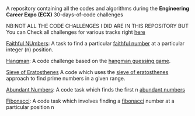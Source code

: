 A repository containing all the codes and algorithms during the **Engineering Career Expo (ECX)** 30-days-of-code challenges 

NB:NOT ALL THE CODE CHALLENGES I DID ARE IN THIS REPOSITORY BUT You can Check all challenges for various tracks right [here](https://www.30daysofcode.xyz)


[Faithful NUmbers](https://github.com/E-wave112/ecx-daily-code-challenges/blob/master/Osagie_Iyayi.Day05.py): A task to find a particular [faithful number](https://practice.geeksforgeeks.org/problems/faithful-numbers0014/1) at a particular integer (n)  position.


[Hangman](https://github.com/E-wave112/ecx-daily-code-challenges/blob/master/day-08-code-challenge.py): A code challenge based on the [hangman guessing game](https://en.wikipedia.org/wiki/Hangman_(game)).

[Sieve of Eratosthenes](https://github.com/E-wave112/ecx-daily-code-challenges/blob/master/day-10-code-challenge.py) A code which uses the [sieve of eratosthenes](https://en.wikipedia.org/wiki/Sieve_of_Eratosthenes) approach to find prime numbers in a given range.

[Abundant Numbers](https://github.com/E-wave112/ecx-daily-code-challenges/blob/master/day-17-code-challenge.py): A code task which finds the first n [abundant numbers](https://en.wikipedia.org/wiki/Abundant_number)

[Fibonacci](https://github.com/E-wave112/ecx-daily-code-challenges/blob/master/day-22-code-challenge.py): A code task which involves finding a [fibonacci](https://en.wikipedia.org/wiki/Fibonacci_number) number at a particular position n


